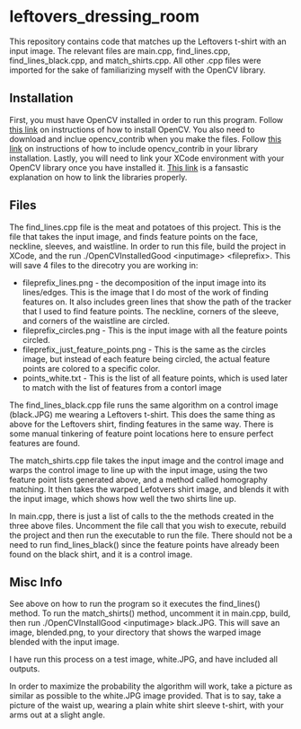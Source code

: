# leftovers_dressing_room

This repository contains code that matches up the Leftovers t-shirt with an input image. The relevant files are main.cpp, find_lines.cpp, find_lines_black.cpp, and match_shirts.cpp. All other .cpp files were imported for the sake of familiarizing myself with the OpenCV library. 

## Installation

First, you must have OpenCV installed in order to run this program. Follow [this link](http://docs.opencv.org/2.4/doc/tutorials/introduction/linux_install/linux_install.html#linux-installation) on instructions of how to install OpenCV. You also need to download and inclue opencv_contrib when you make the files. Follow [this link](https://github.com/opencv/opencv_contrib) on instructions of how to include opencv_contrib in your library installation. Lastly, you will need to link your XCode environment with your OpenCV library once you have installed it. [This link](https://blogs.wcode.org/2014/11/howto-setup-xcode-6-1-to-work-with-opencv-libraries/) is a fansastic explanation on how to link the libraries properly.

## Files

The find_lines.cpp file is the meat and potatoes of this project. This is the file that takes the input image, and finds feature points on the face, neckline, sleeves, and waistline. In order to run this file, build the project in XCode, and the run ./OpenCVInstalledGood \<inputimage\> \<fileprefix\>. This will save 4 files to the direcotry you are working in:
* fileprefix_lines.png - the decomposition of the input image into its lines/edges. This is the image that I do most of the work of finding features on. It also includes green lines that show the path of the tracker that I used to find feature points. The neckline, corners of the sleeve, and corners of the waistline are circled.        
* fileprefix_circles.png - This is the input image with all the feature points circled.    
* fileprefix_just_feature_points.png - This is the same as the circles image, but instead of each feature being circled, the actual feature points are colored to a specific color.
* points_white.txt - This is the list of all feature points, which is used later to match with the list of features from a contorl image

The find_lines_black.cpp file runs the same algorithm on a control image (black.JPG) me wearing a Leftovers t-shirt. This does the same thing as above for the Leftovers shirt, finding features in the same way. There is some manual tinkering of feature point locations here to ensure perfect features are found. 

The match_shirts.cpp file takes the input image and the control image and warps the control image to line up with the input image, using the two feature point lists generated above, and a method called homography matching. It then takes the warped Lefotvers shirt image, and blends it with the input image, which shows how well the two shirts line up.

In main.cpp, there is just a list of calls to the the methods created in the three above files. Uncomment the file call that you wish to execute, rebuild the project and then run the executable to run the file. There should not be a need to run find_lines_black() since the feature points have already been found on the black shirt, and it is a control image.

## Misc Info

See above on how to run the program so it executes the find_lines() method. To run the match_shirts() method, uncomment it in main.cpp, build, then run ./OpenCVInstallGood \<inputimage\> black.JPG. This will save an image, blended.png, to your directory that shows the warped image blended with the input image.

I have run this process on a test image, white.JPG, and have included all outputs. 

In order to maximize the probability the algorithm will work, take a picture as similar as possible to the white.JPG image provided. That is to say, take a picture of the waist up, wearing a plain white shirt sleeve t-shirt, with your arms out at a slight angle. 


















